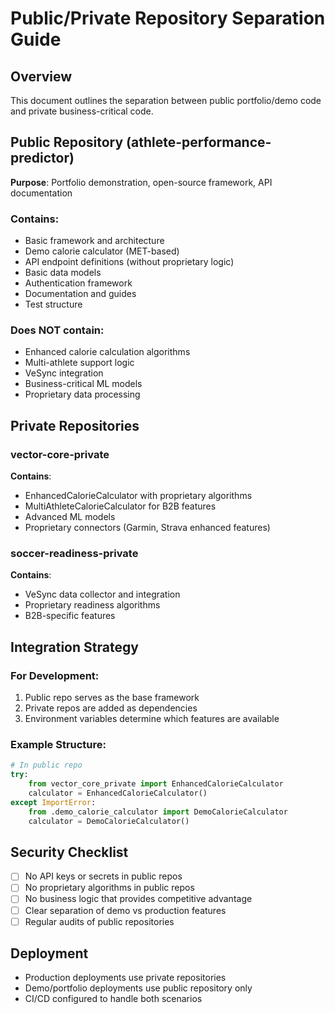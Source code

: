 # Public/Private Repository Separation Guide

## Overview
This document outlines the separation between public portfolio/demo code and private business-critical code.

## Public Repository (athlete-performance-predictor)
**Purpose**: Portfolio demonstration, open-source framework, API documentation

### Contains:
- Basic framework and architecture
- Demo calorie calculator (MET-based)
- API endpoint definitions (without proprietary logic)
- Basic data models
- Authentication framework
- Documentation and guides
- Test structure

### Does NOT contain:
- Enhanced calorie calculation algorithms
- Multi-athlete support logic
- VeSync integration
- Business-critical ML models
- Proprietary data processing

## Private Repositories

### vector-core-private
**Contains**:
- EnhancedCalorieCalculator with proprietary algorithms
- MultiAthleteCalorieCalculator for B2B features
- Advanced ML models
- Proprietary connectors (Garmin, Strava enhanced features)

### soccer-readiness-private
**Contains**:
- VeSync data collector and integration
- Proprietary readiness algorithms
- B2B-specific features

## Integration Strategy

### For Development:
1. Public repo serves as the base framework
2. Private repos are added as dependencies
3. Environment variables determine which features are available

### Example Structure:
```python
# In public repo
try:
    from vector_core_private import EnhancedCalorieCalculator
    calculator = EnhancedCalorieCalculator()
except ImportError:
    from .demo_calorie_calculator import DemoCalorieCalculator
    calculator = DemoCalorieCalculator()
```

## Security Checklist
- [ ] No API keys or secrets in public repos
- [ ] No proprietary algorithms in public repos
- [ ] No business logic that provides competitive advantage
- [ ] Clear separation of demo vs production features
- [ ] Regular audits of public repositories

## Deployment
- Production deployments use private repositories
- Demo/portfolio deployments use public repository only
- CI/CD configured to handle both scenarios